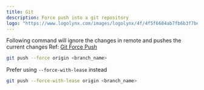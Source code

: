 ```yaml
---
title: Git
description: Force push into a git repository
logo: "https://www.logolynx.com/images/logolynx/4f/4f5f6684ab7fb6b3f7be735e31803c84.png"
---
```


Following command will ignore the changes in remote and pushes the current changes
Ref: [Git Force Push](https://git-scm.com/docs/git-push#Documentation/git-push.txt---force)

```sh
git push --force origin <branch_name>
```

Prefer using `--force-with-lease` instead

```sh
git push --force-with-lease origin <branch_name>
```
